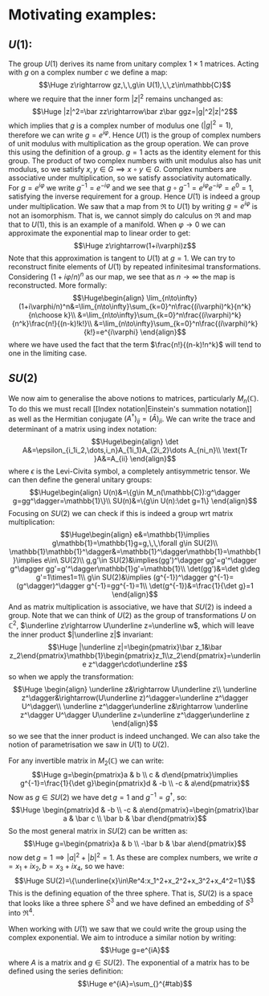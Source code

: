 
# Motivating examples:

## $U(1)$:
The group $U(1)$ derives its name from unitary complex $1\times1$ matrices. Acting with $g$ on a complex number $c$ we define a map:$$\Huge z\rightarrow gz,\,\,g\in U(1),\,\,z\in\mathbb{C}$$where we require that the inner form $|z|^2$ remains unchanged as:$$\Huge |z|^2=\bar zz\rightarrow\bar z\bar ggz=|g|^2|z|^2$$which implies that $g$ is a complex number of modulus one ($|g|^2=1$), therefore we can write $g=e^{i\varphi}$. Hence $U(1)$ is the group of complex numbers of unit modulus with multiplication as the group operation. We can prove this using the definition of a group. $g=1$ acts as the identity element for this group. The product of two complex numbers with unit modulus also has unit modulus, so we satisfy $x,y\in G\implies x\circ y\in G$. Complex numbers are associative under multiplication, so we satisfy associativity automatically. For $g=e^{i\varphi}$ we write $g^{-1}=e^{-i\varphi}$ and we see that $g\circ g^{-1}=e^{i\varphi}e^{-i\varphi}=e^0=1$, satisfying the inverse requirement for a group. Hence $U(1)$ is indeed a group under multiplication. We saw that a map from $\Re$ to $U(1)$ by writing $g=e^{i\varphi}$ is not an isomorphism. That is, we cannot simply do calculus on $\Re$ and map that to $U(1)$, this is an example of a manifold. When $\varphi\to0$ we can approximate the exponential map to linear order to get:$$\Huge z\rightarrow(1+i\varphi)z$$Note that this approximation is tangent to $U(1)$ at $g=1$. We can try to reconstruct finite elements of $U(1)$ by repeated infinitesimal transformations. Considering $(1+i\varphi/n)^n$ as our map, we see that as $n\to\infty$ the map is reconstructed. More formally:$$\Huge\begin{align}
\lim_{n\to\infty}(1+i\varphi/n)^n&=\lim_{n\to\infty}\sum_{k=0}^n\frac{(i\varphi)^k}{n^k}{n\choose k}\\
&=\lim_{n\to\infty}\sum_{k=0}^n\frac{(i\varphi)^k}{n^k}\frac{n!}{(n-k)!k!}\\
&=\lim_{n\to\infty}\sum_{k=0}^n\frac{(i\varphi)^k}{k!}=e^{i\varphi}
\end{align}$$where we have used the fact that the term $\frac{n!}{(n-k)!n^k}$ will tend to one in the limiting case.

## $SU(2)$
We now aim to generalise the above notions to matrices, particularly $M_n(\mathbb{C})$. To do this we must recall [[Index notation|Einstein's summation notation]] as well as the Hermitian conjugate $(A^\dagger)_{ij}=(\bar A)_{ji}$.  We can write the trace and determinant of a matrix using index notation:$$\Huge\begin{align}
\det A&=\epsilon_{i_1i_2,\dots,i_n}A_{1i_1}A_{2i_2}\dots A_{ni_n}\\
\text{Tr }A&=A_{ii}
\end{align}$$where $\epsilon$ is the Levi-Civita symbol, a completely antisymmetric tensor. We can then define the general unitary groups:$$\Huge\begin{align}
U(n)&=\{g\in M_n(\mathbb{C}):g^\dagger g=gg^\dagger=\mathbb{1}\}\\
SU(n)&=\{g\in U(n):\det g=1\}
\end{align}$$Focusing on $SU(2)$ we can check if this is indeed a group wrt matrix multiplication:$$\Huge\begin{align}
e&=\mathbb{1}\implies g\mathbb{1}=\mathbb{1}g=g,\,\,\forall g\in SU(2)\\
\mathbb{1}\mathbb{1}^\dagger&=\mathbb{1}^\dagger\mathbb{1}=\mathbb{1}\implies e\in\ SU(2)\\
g,g'\in SU(2)&\implies(gg')^\dagger gg'=g'^\dagger g^\dagger gg'=g'^\dagger\mathbb{1}g'=\mathbb{1}\\
\det(gg')&=\det g\deg g'=1\times1=1\\
g\in SU(2)&\implies (g^{-1})^\dagger g^{-1}=(g^\dagger)^\dagger g^{-1}=gg^{-1}=1\\
\det(g^{-1})&=\frac{1}{\det g}=1
\end{align}$$And as matrix multiplication is associative, we have that $SU(2)$ is indeed a group. Note that we can think of $U(2)$ as the group of transformations $U$ on $\mathbb{C}^2$, $\underline z\rightarrow U\underline z=\underline w$, which will leave the inner product $|\underline z|$ invariant:$$\Huge |\underline z|=\begin{pmatrix}\bar z_1&\bar z_2\end{pmatrix}\mathbb{1}\begin{pmatrix}z_1\\z_2\end{pmatrix}=\underline z^\dagger\cdot\underline z$$so when we apply the transformation:$$\Huge \begin{align}
\underline z&\rightarrow U\underline z\\
\underline z^\dagger&\rightarrow(U\underline z)^\dagger=\underline z^\dagger U^\dagger\\
\underline z^\dagger\underline z&\rightarrow \underline z^\dagger U^\dagger U\underline z=\underline z^\dagger\underline z
\end{align}$$so we see that the inner product is indeed unchanged. We can also take the notion of parametrisation we saw in $U(1)$ to $U(2)$. 

For any invertible matrix in $M_2(\mathbb{C})$ we can write:$$\Huge g=\begin{pmatrix}a & b \\ c & d\end{pmatrix}\implies g^{-1}=\frac{1}{\det g}\begin{pmatrix}d & -b \\ -c & a\end{pmatrix}$$Now as $g\in SU(2)$ we have $\det g=1$ and $g^{-1}=g^\dagger$, so:$$\Huge \begin{pmatrix}d & -b \\ -c & a\end{pmatrix}=\begin{pmatrix}\bar a & \bar c \\ \bar b & \bar d\end{pmatrix}$$So the most general matrix in $SU(2)$ can be written as:$$\Huge g=\begin{pmatrix}a & b \\ -\bar b & \bar  a\end{pmatrix}$$now $\det g=1\implies|a|^2+|b|^2=1$. As these are complex numbers, we write $a=x_1+ix_2,b=x_3+ix_4$, so we have:$$\Huge SU(2)=\{\underline{x}\in\Re^4:x_1^2+x_2^2+x_3^2+x_4^2=1\}$$This is the defining equation of the three sphere. That is, $SU(2)$ is a space that looks like a three sphere $S^3$ and we have defined an embedding of $S^3$ into $\Re^4$.

When working with $U(1)$ we saw that we could write the group using the complex exponential. We aim to introduce a similar notion by writing:$$\Huge g=e^{iA}$$where $A$ is a matrix and $g\in SU(2)$. The exponential of a matrix has to be defined using the series definition:$$\Huge e^{iA}=\sum_{}^{#tab}$$